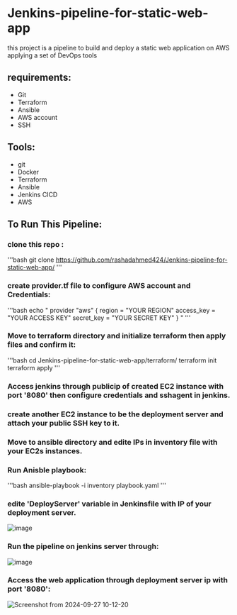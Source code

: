 # Jenkins-pipeline-for-static-web-app
this project is a pipeline to build and deploy a static web application on AWS applying a set of DevOps tools 

## requirements:
* Git
* Terraform
* Ansible
* AWS account
* SSH


## Tools:
* git
* Docker
* Terraform
* Ansible 
* Jenkins CICD
* AWS

## To Run This Pipeline:
### clone this repo :
'''bash
git clone https://github.com/rashadahmed424/Jenkins-pipeline-for-static-web-app/
'''
### create provider.tf file to configure AWS account and Credentials:
'''bash
echo " provider "aws" {
          region = "YOUR REGION" 
          access_key = "YOUR ACCESS KEY"
          secret_key = "YOUR SECRET KEY"
                      }  "
'''
### Move to terraform directory and initialize terraform then apply files and confirm it:
'''bash
cd Jenkins-pipeline-for-static-web-app/terraform/
terraform init
terraform apply
'''
### Access jenkins through publicip of created EC2 instance with port '8080' then configure credentials and sshagent in jenkins.
### create another EC2 instance to be the deployment server and attach your public SSH key to it.
### Move to ansible directory and edite IPs in inventory file with your EC2s instances.
### Run Anisble playbook:
'''bash
ansible-playbook -i inventory playbook.yaml 
'''
###  edite 'DeployServer' variable in Jenkinsfile with IP of your deployment server.
  ![image](https://github.com/user-attachments/assets/f191b403-7b6b-414a-a8c9-5d7dbbc13519)

### Run the pipeline on jenkins server through:
  ![image](https://github.com/user-attachments/assets/b0456914-7a22-4906-beeb-c0623024783a)

### Access the web application through deployment server ip with port '8080':
  ![Screenshot from 2024-09-27 10-12-20](https://github.com/user-attachments/assets/fe0bac47-369c-4373-960f-8bf858989369)





